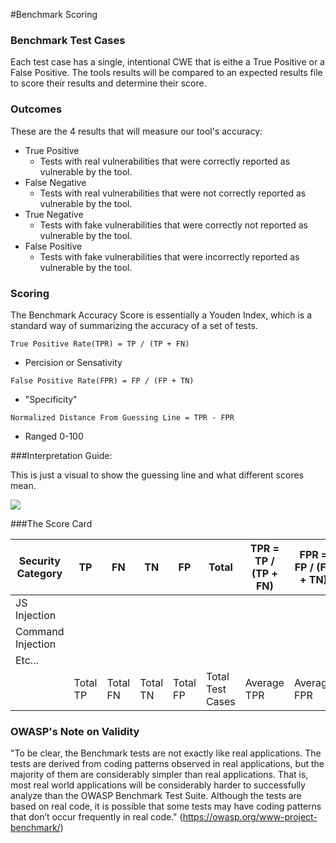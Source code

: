 #Benchmark Scoring

### Benchmark Test Cases

Each test case has a single, intentional CWE that is eithe a True Positive or a False Positive. The tools results will be compared to an expected results file to score their results and determine their score.

### Outcomes

These are the 4 results that will measure our tool's accuracy:

- True Positive
  - Tests with real vulnerabilities that were correctly reported as vulnerable by the tool.
- False Negative
  - Tests with real vulnerabilities that were not correctly reported as vulnerable by the tool.
- True Negative
  - Tests with fake vulnerabilities that were correctly not reported as vulnerable by the tool.
- False Positive
  - Tests with fake vulnerabilities that were incorrectly reported as vulnerable by the tool.

### Scoring

The Benchmark Accuracy Score is essentially a Youden Index, which is a standard way of summarizing the accuracy of a set of tests.

`True Positive Rate(TPR) = TP / (TP + FN)`
- Percision or Sensativity

`False Positive Rate(FPR) = FP / (FP + TN)`
- "Specificity"

`Normalized Distance From Guessing Line = TPR - FPR`
- Ranged 0-100

###Interpretation Guide:

This is just a visual to show the guessing line and what different scores mean.

![](https://raw.githubusercontent.com/OWASP/Benchmark/master/src/main/resources/scorecard/content/benchmark_guide.png)

###The Score Card

| Security Category | TP       | FN       | TN       | FP       | Total            | TPR = TP / (TP + FN) | FPR = FP / (FP + TN) | Score = TPR - FPR |
| ----------------- | -------- | -------- | -------- | -------- | ---------------- | -------------------- | -------------------- | ----------------- |
| JS Injection      |          |          |          |          |                  |                      |                      |                   |
| Command Injection |          |          |          |          |                  |                      |                      |                   |
| Etc...            |          |          |          |          |                  |                      |                      |                   |
|                   | Total TP | Total FN | Total TN | Total FP | Total Test Cases | Average TPR          | Average FPR          | Average Score     |

### OWASP's Note on Validity

"To be clear, the Benchmark tests are not exactly like real applications. The tests are derived from coding patterns observed in real applications, but the majority of them are considerably simpler than real applications. That is, most real world applications will be considerably harder to successfully analyze than the OWASP Benchmark Test Suite. Although the tests are based on real code, it is possible that some tests may have coding patterns that don’t occur frequently in real code." (https://owasp.org/www-project-benchmark/)